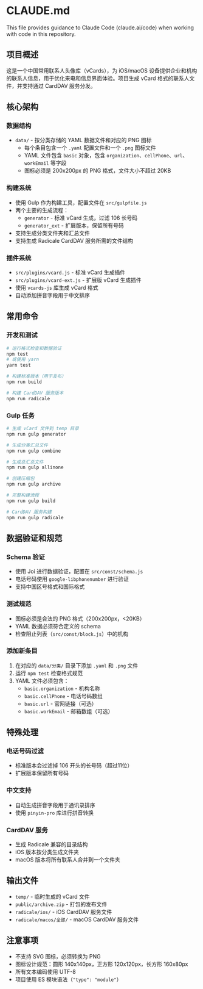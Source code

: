 # CLAUDE.md

This file provides guidance to Claude Code (claude.ai/code) when working with code in this repository.

## 项目概述

这是一个中国常用联系人头像库（vCards），为 iOS/macOS 设备提供企业和机构的联系人信息，用于优化来电和信息界面体验。项目生成 vCard 格式的联系人文件，并支持通过 CardDAV 服务分发。

## 核心架构

### 数据结构
- `data/` - 按分类存储的 YAML 数据文件和对应的 PNG 图标
  - 每个条目包含一个 `.yaml` 配置文件和一个 `.png` 图标文件
  - YAML 文件包含 `basic` 对象，包含 `organization`、`cellPhone`、`url`、`workEmail` 等字段
  - 图标必须是 200x200px 的 PNG 格式，文件大小不超过 20KB

### 构建系统
- 使用 Gulp 作为构建工具，配置文件在 `src/gulpfile.js`
- 两个主要的生成流程：
  - `generator` - 标准 vCard 生成，过滤 106 长号码
  - `generator_ext` - 扩展版本，保留所有号码
- 支持生成分类文件夹和汇总文件
- 支持生成 Radicale CardDAV 服务所需的文件结构

### 插件系统
- `src/plugins/vcard.js` - 标准 vCard 生成插件
- `src/plugins/vcard-ext.js` - 扩展版 vCard 生成插件
- 使用 `vcards-js` 库生成 vCard 格式
- 自动添加拼音字段用于中文排序

## 常用命令

### 开发和测试
```bash
# 运行格式检查和数据验证
npm test
# 或使用 yarn
yarn test

# 构建标准版本（用于发布）
npm run build

# 构建 CardDAV 服务版本
npm run radicale
```

### Gulp 任务
```bash
# 生成 vCard 文件到 temp 目录
npm run gulp generator

# 生成分类汇总文件
npm run gulp combine

# 生成总汇总文件
npm run gulp allinone

# 创建压缩包
npm run gulp archive

# 完整构建流程
npm run gulp build

# CardDAV 服务构建
npm run gulp radicale
```

## 数据验证和规范

### Schema 验证
- 使用 Joi 进行数据验证，配置在 `src/const/schema.js`
- 电话号码使用 `google-libphonenumber` 进行验证
- 支持中国区号格式和国际格式

### 测试规范
- 图标必须是合法的 PNG 格式（200x200px，<20KB）
- YAML 数据必须符合定义的 schema
- 检查阻止列表（`src/const/block.js`）中的机构

### 添加新条目
1. 在对应的 `data/分类/` 目录下添加 `.yaml` 和 `.png` 文件
2. 运行 `npm test` 检查格式规范
3. YAML 文件必须包含：
   - `basic.organization` - 机构名称
   - `basic.cellPhone` - 电话号码数组
   - `basic.url` - 官网链接（可选）
   - `basic.workEmail` - 邮箱数组（可选）

## 特殊处理

### 电话号码过滤
- 标准版本会过滤掉 106 开头的长号码（超过11位）
- 扩展版本保留所有号码

### 中文支持
- 自动生成拼音字段用于通讯录排序
- 使用 `pinyin-pro` 库进行拼音转换

### CardDAV 服务
- 生成 Radicale 兼容的目录结构
- iOS 版本按分类生成文件夹
- macOS 版本将所有联系人合并到一个文件夹

## 输出文件

- `temp/` - 临时生成的 vCard 文件
- `public/archive.zip` - 打包的发布文件
- `radicale/ios/` - iOS CardDAV 服务文件
- `radicale/macos/全部/` - macOS CardDAV 服务文件

## 注意事项

- 不支持 SVG 图标，必须转换为 PNG
- 图标设计规范：圆形 140x140px，正方形 120x120px，长方形 160x80px
- 所有文本编码使用 UTF-8
- 项目使用 ES 模块语法（`"type": "module"`）